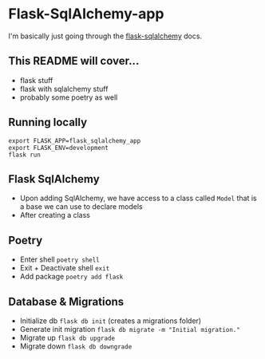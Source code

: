 # Flask-SqlAlchemy-app

I'm basically just going through the [flask-sqlalchemy](https://flask-sqlalchemy.palletsprojects.com/en/2.x/quickstart/#installation) docs.

## This README will cover...

- flask stuff
- flask with sqlalchemy stuff
- probably some poetry as well

## Running locally

```
export FLASK_APP=flask_sqlalchemy_app
export FLASK_ENV=development
flask run
```

## Flask SqlAlchemy

- Upon adding SqlAlchemy, we have access to a class called `Model` that is a base we can use to declare models
- After creating a class

## Poetry

- Enter shell `poetry shell`
- Exit + Deactivate shell `exit`
- Add package `poetry add flask`

## Database & Migrations

- Initialize db `flask db init` (creates a migrations folder)
- Generate init migration `flask db migrate -m "Initial migration."`
- Migrate up `flask db upgrade`
- Migrate down `flask db downgrade`
